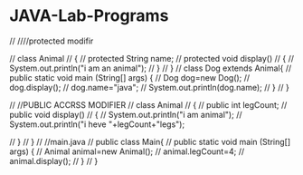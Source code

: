 # JAVA-Lab-Programs
// ////protected modifir

// class Animal
// {
//     protected String name;
//     protected void display()
//     {
//         System.out.println("i am an animal");
//     }
// }
// class Dog extends Animal{
//     public static void main (String[] args) {
//         Dog dog=new Dog();
//         dog.display();
//         dog.name="java";
//         System.out.println(dog.name);
//     }
// }




// //PUBLIC ACCRSS MODIFIER
// class Animal
// {
//     public int legCount;
//     public void display()
//     {
//         System.out.println("i am animal");
//         System.out.println("i heve "+legCount+"legs");
        
//     }
// }
// //main.java
// public class Main{
//     public static void main (String[] args) {
//         Animal animal=new Animal();
//         animal.legCount=4;
//         animal.display();
//     }
// }

